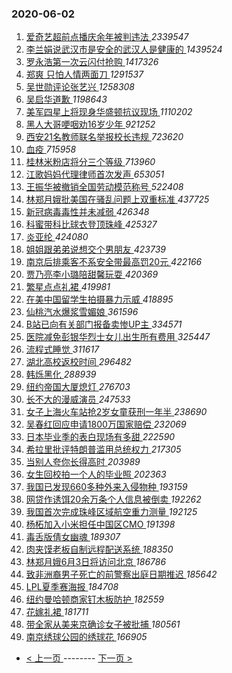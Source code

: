 ### 2020-06-02 
1. [ 爱奇艺超前点播庆余年被判违法 ](https://s.weibo.com/weibo?q=%23%E7%88%B1%E5%A5%87%E8%89%BA%E8%B6%85%E5%89%8D%E7%82%B9%E6%92%AD%E5%BA%86%E4%BD%99%E5%B9%B4%E8%A2%AB%E5%88%A4%E8%BF%9D%E6%B3%95%23&Refer=top) *2339547*
1. [ 李兰娟说武汉市是安全的武汉人是健康的 ](https://s.weibo.com/weibo?q=%23%E6%9D%8E%E5%85%B0%E5%A8%9F%E8%AF%B4%E6%AD%A6%E6%B1%89%E5%B8%82%E6%98%AF%E5%AE%89%E5%85%A8%E7%9A%84%E6%AD%A6%E6%B1%89%E4%BA%BA%E6%98%AF%E5%81%A5%E5%BA%B7%E7%9A%84%23&Refer=top) *1439524*
1. [ 罗永浩第一次云闪付抢购 ](https://s.weibo.com/weibo?q=%23%E7%BD%97%E6%B0%B8%E6%B5%A9%E7%AC%AC%E4%B8%80%E6%AC%A1%E4%BA%91%E9%97%AA%E4%BB%98%E6%8A%A2%E8%B4%AD%23&topic_ad=1&Refer=top) *1417326*
1. [ 郑爽 只怕人情两面刀 ](https://s.weibo.com/weibo?q=%E9%83%91%E7%88%BD%20%E5%8F%AA%E6%80%95%E4%BA%BA%E6%83%85%E4%B8%A4%E9%9D%A2%E5%88%80&Refer=top) *1291537*
1. [ 吴世勋评论张艺兴 ](https://s.weibo.com/weibo?q=%23%E5%90%B4%E4%B8%96%E5%8B%8B%E8%AF%84%E8%AE%BA%E5%BC%A0%E8%89%BA%E5%85%B4%23&Refer=top) *1258308*
1. [ 吴启华道歉 ](https://s.weibo.com/weibo?q=%23%E5%90%B4%E5%90%AF%E5%8D%8E%E9%81%93%E6%AD%89%23&Refer=top) *1198643*
1. [ 美军四星上将现身华盛顿抗议现场 ](https://s.weibo.com/weibo?q=%23%E7%BE%8E%E5%86%9B%E5%9B%9B%E6%98%9F%E4%B8%8A%E5%B0%86%E7%8E%B0%E8%BA%AB%E5%8D%8E%E7%9B%9B%E9%A1%BF%E6%8A%97%E8%AE%AE%E7%8E%B0%E5%9C%BA%23&Refer=top) *1110202*
1. [ 黑人大哥哽咽劝16岁少年 ](https://s.weibo.com/weibo?q=%23%E9%BB%91%E4%BA%BA%E5%A4%A7%E5%93%A5%E5%93%BD%E5%92%BD%E5%8A%9D16%E5%B2%81%E5%B0%91%E5%B9%B4%23&Refer=top) *921252*
1. [ 西安21名教师联名举报校长违规 ](https://s.weibo.com/weibo?q=%23%E8%A5%BF%E5%AE%8921%E5%90%8D%E6%95%99%E5%B8%88%E8%81%94%E5%90%8D%E4%B8%BE%E6%8A%A5%E6%A0%A1%E9%95%BF%E8%BF%9D%E8%A7%84%23&Refer=top) *723620*
1. [ 血疫 ](https://s.weibo.com/weibo?q=%23%E8%A1%80%E7%96%AB%23&Refer=top) *715958*
1. [ 桂林米粉店将分三个等级 ](https://s.weibo.com/weibo?q=%23%E6%A1%82%E6%9E%97%E7%B1%B3%E7%B2%89%E5%BA%97%E5%B0%86%E5%88%86%E4%B8%89%E4%B8%AA%E7%AD%89%E7%BA%A7%23&Refer=top) *713960*
1. [ 江歌妈妈代理律师首次发声 ](https://s.weibo.com/weibo?q=%E6%B1%9F%E6%AD%8C%E5%A6%88%E5%A6%88%E4%BB%A3%E7%90%86%E5%BE%8B%E5%B8%88%E9%A6%96%E6%AC%A1%E5%8F%91%E5%A3%B0&Refer=top) *653051*
1. [ 王振华被撤销全国劳动模范称号 ](https://s.weibo.com/weibo?q=%23%E7%8E%8B%E6%8C%AF%E5%8D%8E%E8%A2%AB%E6%92%A4%E9%94%80%E5%85%A8%E5%9B%BD%E5%8A%B3%E5%8A%A8%E6%A8%A1%E8%8C%83%E7%A7%B0%E5%8F%B7%23&Refer=top) *522408*
1. [ 林郑月娥批美国在骚乱问题上双重标准 ](https://s.weibo.com/weibo?q=%23%E6%9E%97%E9%83%91%E6%9C%88%E5%A8%A5%E6%89%B9%E7%BE%8E%E5%9B%BD%E5%9C%A8%E9%AA%9A%E4%B9%B1%E9%97%AE%E9%A2%98%E4%B8%8A%E5%8F%8C%E9%87%8D%E6%A0%87%E5%87%86%23&Refer=top) *437725*
1. [ 新冠病毒毒性并未减弱 ](https://s.weibo.com/weibo?q=%23%E6%96%B0%E5%86%A0%E7%97%85%E6%AF%92%E6%AF%92%E6%80%A7%E5%B9%B6%E6%9C%AA%E5%87%8F%E5%BC%B1%23&Refer=top) *426348*
1. [ 科蜜带科比球衣登顶珠峰 ](https://s.weibo.com/weibo?q=%23%E7%A7%91%E8%9C%9C%E5%B8%A6%E7%A7%91%E6%AF%94%E7%90%83%E8%A1%A3%E7%99%BB%E9%A1%B6%E7%8F%A0%E5%B3%B0%23&Refer=top) *425327*
1. [ 炎亚纶 ](https://s.weibo.com/weibo?q=%E7%82%8E%E4%BA%9A%E7%BA%B6&Refer=top) *424080*
1. [ 姐姐跟弟弟说想交个男朋友 ](https://s.weibo.com/weibo?q=%23%E5%A7%90%E5%A7%90%E8%B7%9F%E5%BC%9F%E5%BC%9F%E8%AF%B4%E6%83%B3%E4%BA%A4%E4%B8%AA%E7%94%B7%E6%9C%8B%E5%8F%8B%23&Refer=top) *423739*
1. [ 南京后排乘客不系安全带最高罚20元 ](https://s.weibo.com/weibo?q=%E5%8D%97%E4%BA%AC%E5%90%8E%E6%8E%92%E4%B9%98%E5%AE%A2%E4%B8%8D%E7%B3%BB%E5%AE%89%E5%85%A8%E5%B8%A6%E6%9C%80%E9%AB%98%E7%BD%9A20%E5%85%83&Refer=top) *422166*
1. [ 贾乃亮李小璐陪甜馨玩耍 ](https://s.weibo.com/weibo?q=%23%E8%B4%BE%E4%B9%83%E4%BA%AE%E6%9D%8E%E5%B0%8F%E7%92%90%E9%99%AA%E7%94%9C%E9%A6%A8%E7%8E%A9%E8%80%8D%23&Refer=top) *420369*
1. [ 繁星点点礼裙 ](https://s.weibo.com/weibo?q=%23%E7%B9%81%E6%98%9F%E7%82%B9%E7%82%B9%E7%A4%BC%E8%A3%99%23&Refer=top) *419981*
1. [ 在美中国留学生拍摄暴力示威 ](https://s.weibo.com/weibo?q=%E5%9C%A8%E7%BE%8E%E4%B8%AD%E5%9B%BD%E7%95%99%E5%AD%A6%E7%94%9F%E6%8B%8D%E6%91%84%E6%9A%B4%E5%8A%9B%E7%A4%BA%E5%A8%81&Refer=top) *418895*
1. [ 仙桃汽水爆浆雪媚娘 ](https://s.weibo.com/weibo?q=%23%E4%BB%99%E6%A1%83%E6%B1%BD%E6%B0%B4%E7%88%86%E6%B5%86%E9%9B%AA%E5%AA%9A%E5%A8%98%23&Refer=top) *361596*
1. [ B站已向有关部门报备卖惨UP主 ](https://s.weibo.com/weibo?q=%23B%E7%AB%99%E5%B7%B2%E5%90%91%E6%9C%89%E5%85%B3%E9%83%A8%E9%97%A8%E6%8A%A5%E5%A4%87%E5%8D%96%E6%83%A8UP%E4%B8%BB%23&Refer=top) *334571*
1. [ 医院减免彭银华烈士女儿出生所有费用 ](https://s.weibo.com/weibo?q=%E5%8C%BB%E9%99%A2%E5%87%8F%E5%85%8D%E5%BD%AD%E9%93%B6%E5%8D%8E%E7%83%88%E5%A3%AB%E5%A5%B3%E5%84%BF%E5%87%BA%E7%94%9F%E6%89%80%E6%9C%89%E8%B4%B9%E7%94%A8&Refer=top) *325447*
1. [ 流程式睡觉 ](https://s.weibo.com/weibo?q=%23%E6%B5%81%E7%A8%8B%E5%BC%8F%E7%9D%A1%E8%A7%89%23&Refer=top) *311617*
1. [ 湖北高校返校时间 ](https://s.weibo.com/weibo?q=%E6%B9%96%E5%8C%97%E9%AB%98%E6%A0%A1%E8%BF%94%E6%A0%A1%E6%97%B6%E9%97%B4&Refer=top) *296482*
1. [ 韩烁黑化 ](https://s.weibo.com/weibo?q=%23%E9%9F%A9%E7%83%81%E9%BB%91%E5%8C%96%23&Refer=top) *288939*
1. [ 纽约帝国大厦熄灯 ](https://s.weibo.com/weibo?q=%E7%BA%BD%E7%BA%A6%E5%B8%9D%E5%9B%BD%E5%A4%A7%E5%8E%A6%E7%86%84%E7%81%AF&Refer=top) *276703*
1. [ 长不大的漫威演员 ](https://s.weibo.com/weibo?q=%23%E9%95%BF%E4%B8%8D%E5%A4%A7%E7%9A%84%E6%BC%AB%E5%A8%81%E6%BC%94%E5%91%98%23&Refer=top) *247533*
1. [ 女子上海火车站抢2岁女童获刑一年半 ](https://s.weibo.com/weibo?q=%23%E5%A5%B3%E5%AD%90%E4%B8%8A%E6%B5%B7%E7%81%AB%E8%BD%A6%E7%AB%99%E6%8A%A22%E5%B2%81%E5%A5%B3%E7%AB%A5%E8%8E%B7%E5%88%91%E4%B8%80%E5%B9%B4%E5%8D%8A%23&Refer=top) *238690*
1. [ 吴春红回应申请1800万国家赔偿 ](https://s.weibo.com/weibo?q=%E5%90%B4%E6%98%A5%E7%BA%A2%E5%9B%9E%E5%BA%94%E7%94%B3%E8%AF%B71800%E4%B8%87%E5%9B%BD%E5%AE%B6%E8%B5%94%E5%81%BF&Refer=top) *232069*
1. [ 日本毕业季的表白现场有多甜 ](https://s.weibo.com/weibo?q=%E6%97%A5%E6%9C%AC%E6%AF%95%E4%B8%9A%E5%AD%A3%E7%9A%84%E8%A1%A8%E7%99%BD%E7%8E%B0%E5%9C%BA%E6%9C%89%E5%A4%9A%E7%94%9C&Refer=top) *222590*
1. [ 希拉里批评特朗普滥用总统权力 ](https://s.weibo.com/weibo?q=%23%E5%B8%8C%E6%8B%89%E9%87%8C%E6%89%B9%E8%AF%84%E7%89%B9%E6%9C%97%E6%99%AE%E6%BB%A5%E7%94%A8%E6%80%BB%E7%BB%9F%E6%9D%83%E5%8A%9B%23&Refer=top) *217305*
1. [ 当别人夸你长得高时 ](https://s.weibo.com/weibo?q=%23%E5%BD%93%E5%88%AB%E4%BA%BA%E5%A4%B8%E4%BD%A0%E9%95%BF%E5%BE%97%E9%AB%98%E6%97%B6%23&Refer=top) *203989*
1. [ 女生回校拍一个人的毕业照 ](https://s.weibo.com/weibo?q=%E5%A5%B3%E7%94%9F%E5%9B%9E%E6%A0%A1%E6%8B%8D%E4%B8%80%E4%B8%AA%E4%BA%BA%E7%9A%84%E6%AF%95%E4%B8%9A%E7%85%A7&Refer=top) *202363*
1. [ 我国已发现660多种外来入侵物种 ](https://s.weibo.com/weibo?q=%23%E6%88%91%E5%9B%BD%E5%B7%B2%E5%8F%91%E7%8E%B0660%E5%A4%9A%E7%A7%8D%E5%A4%96%E6%9D%A5%E5%85%A5%E4%BE%B5%E7%89%A9%E7%A7%8D%23&Refer=top) *193159*
1. [ 网贷作诱饵20余万条个人信息被倒卖 ](https://s.weibo.com/weibo?q=%E7%BD%91%E8%B4%B7%E4%BD%9C%E8%AF%B1%E9%A5%B520%E4%BD%99%E4%B8%87%E6%9D%A1%E4%B8%AA%E4%BA%BA%E4%BF%A1%E6%81%AF%E8%A2%AB%E5%80%92%E5%8D%96&Refer=top) *192262*
1. [ 我国首次完成珠峰区域航空重力测量 ](https://s.weibo.com/weibo?q=%E6%88%91%E5%9B%BD%E9%A6%96%E6%AC%A1%E5%AE%8C%E6%88%90%E7%8F%A0%E5%B3%B0%E5%8C%BA%E5%9F%9F%E8%88%AA%E7%A9%BA%E9%87%8D%E5%8A%9B%E6%B5%8B%E9%87%8F&Refer=top) *192125*
1. [ 杨柘加入小米担任中国区CMO ](https://s.weibo.com/weibo?q=%23%E6%9D%A8%E6%9F%98%E5%8A%A0%E5%85%A5%E5%B0%8F%E7%B1%B3%E6%8B%85%E4%BB%BB%E4%B8%AD%E5%9B%BD%E5%8C%BACMO%23&Refer=top) *191398*
1. [ 毒舌版倩女幽魂 ](https://s.weibo.com/weibo?q=%E6%AF%92%E8%88%8C%E7%89%88%E5%80%A9%E5%A5%B3%E5%B9%BD%E9%AD%82&Refer=top) *189307*
1. [ 肉夹馍老板自制远程配送系统 ](https://s.weibo.com/weibo?q=%E8%82%89%E5%A4%B9%E9%A6%8D%E8%80%81%E6%9D%BF%E8%87%AA%E5%88%B6%E8%BF%9C%E7%A8%8B%E9%85%8D%E9%80%81%E7%B3%BB%E7%BB%9F&Refer=top) *188350*
1. [ 林郑月娥6月3日将访问北京 ](https://s.weibo.com/weibo?q=%E6%9E%97%E9%83%91%E6%9C%88%E5%A8%A56%E6%9C%883%E6%97%A5%E5%B0%86%E8%AE%BF%E9%97%AE%E5%8C%97%E4%BA%AC&Refer=top) *186786*
1. [ 致非洲裔男子死亡的前警察出庭日期推迟 ](https://s.weibo.com/weibo?q=%23%E8%87%B4%E9%9D%9E%E6%B4%B2%E8%A3%94%E7%94%B7%E5%AD%90%E6%AD%BB%E4%BA%A1%E7%9A%84%E5%89%8D%E8%AD%A6%E5%AF%9F%E5%87%BA%E5%BA%AD%E6%97%A5%E6%9C%9F%E6%8E%A8%E8%BF%9F%23&Refer=top) *185642*
1. [ LPL夏季赛海报 ](https://s.weibo.com/weibo?q=%23LPL%E5%A4%8F%E5%AD%A3%E8%B5%9B%E6%B5%B7%E6%8A%A5%23&Refer=top) *184708*
1. [ 纽约曼哈顿商家钉木板防护 ](https://s.weibo.com/weibo?q=%23%E7%BA%BD%E7%BA%A6%E6%9B%BC%E5%93%88%E9%A1%BF%E5%95%86%E5%AE%B6%E9%92%89%E6%9C%A8%E6%9D%BF%E9%98%B2%E6%8A%A4%23&Refer=top) *182559*
1. [ 花嫁礼裙 ](https://s.weibo.com/weibo?q=%23%E8%8A%B1%E5%AB%81%E7%A4%BC%E8%A3%99%23&Refer=top) *181711*
1. [ 带全家从美来京确诊女子被批捕 ](https://s.weibo.com/weibo?q=%23%E5%B8%A6%E5%85%A8%E5%AE%B6%E4%BB%8E%E7%BE%8E%E6%9D%A5%E4%BA%AC%E7%A1%AE%E8%AF%8A%E5%A5%B3%E5%AD%90%E8%A2%AB%E6%89%B9%E6%8D%95%23&Refer=top) *180561*
1. [ 南京绣球公园的绣球花 ](https://s.weibo.com/weibo?q=%23%E5%8D%97%E4%BA%AC%E7%BB%A3%E7%90%83%E5%85%AC%E5%9B%AD%E7%9A%84%E7%BB%A3%E7%90%83%E8%8A%B1%23&Refer=top) *166905* 

- [ < 上一页 ](https://github.com/able8/weibo-hot-record/blob/master/2020-06-01.md) -------- [ 下一页 > ](https://github.com/able8/weibo-hot-record/blob/master/2020-06-03.md)